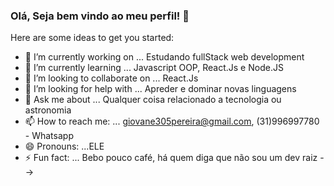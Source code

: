 ### Olá, Seja bem vindo ao meu perfil! 👋
 

Here are some ideas to get you started:

- 🔭 I’m currently working on ... Estudando fullStack web development
- 🌱 I’m currently learning ... Javascript OOP, React.Js e Node.JS
- 👯 I’m looking to collaborate on ... React.Js
- 🤔 I’m looking for help with ... Apreder e dominar novas linguagens
- 💬 Ask me about ... Qualquer coisa relacionado a tecnologia ou astronomia
- 📫 How to reach me: ... giovane305pereira@gmail.com, (31)996997780 - Whatsapp 
- 😄 Pronouns: ...ELE
- ⚡ Fun fact: ... Bebo pouco café, há quem diga que não sou um dev raiz 
-->
